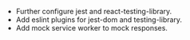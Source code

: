 - Further configure jest and react-testing-library.
- Add eslint plugins for jest-dom and testing-library.
- Add mock service worker to mock responses. 